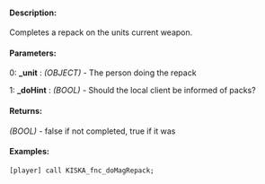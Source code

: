 #### Description:
Completes a repack on the units current weapon.

#### Parameters:
0: **_unit** : *(OBJECT)* - The person doing the repack

1: **_doHint** : *(BOOL)* - Should the local client be informed of packs?

#### Returns:
*(BOOL)* - false if not completed, true if it was

#### Examples:
```sqf
[player] call KISKA_fnc_doMagRepack;
```

